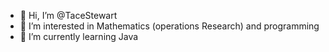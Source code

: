 - 👋 Hi, I’m @TaceStewart
- 👀 I’m interested in Mathematics (operations Research) and programming
- 🌱 I’m currently learning Java

<!---
TaceStewart/TaceStewart is a ✨ special ✨ repository because its `README.md` (this file) appears on your GitHub profile.
You can click the Preview link to take a look at your changes.
--->
